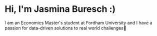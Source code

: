 # Hi, I'm Jasmina Buresch :)

I am an Economics Master's student at Fordham University and I have a passion for data-driven solutions to real world challenges:seedling:
